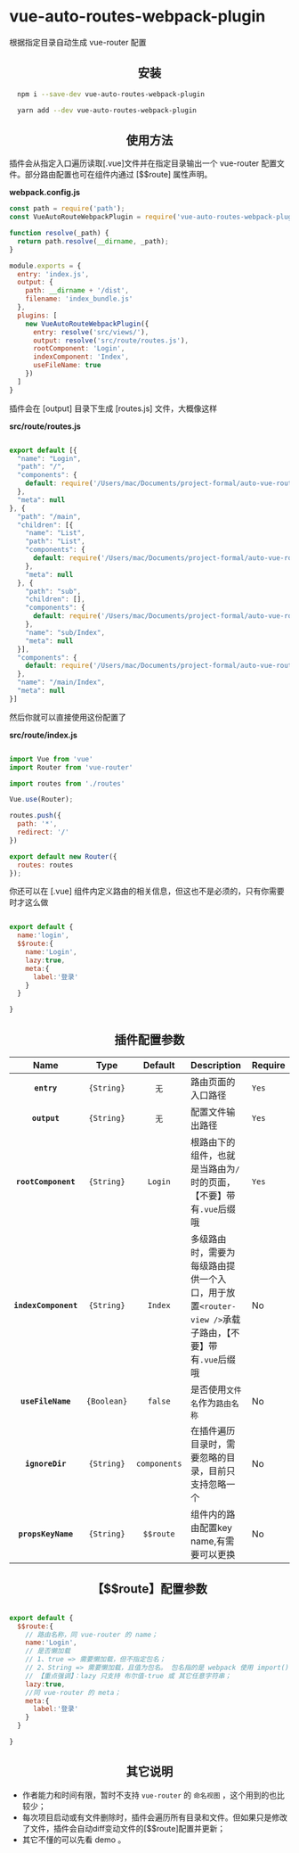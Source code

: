 # vue-auto-routes-webpack-plugin
根据指定目录自动生成 vue-router 配置


<h2 align="center">安装</h2>

```bash
  npm i --save-dev vue-auto-routes-webpack-plugin
```

```bash
  yarn add --dev vue-auto-routes-webpack-plugin
```

<h2 align="center">使用方法</h2>

插件会从指定入口遍历读取[.vue]文件并在指定目录输出一个 vue-router 配置文件。部分路由配置也可在组件内通过 [$$route] 属性声明。

**webpack.config.js**
```js
const path = require('path');
const VueAutoRouteWebpackPlugin = require('vue-auto-routes-webpack-plugin')

function resolve(_path) {
  return path.resolve(__dirname, _path);
}

module.exports = {
  entry: 'index.js',
  output: {
    path: __dirname + '/dist',
    filename: 'index_bundle.js'
  },
  plugins: [
    new VueAutoRouteWebpackPlugin({
      entry: resolve('src/views/'),
      output: resolve('src/route/routes.js'),
      rootComponent: 'Login',
      indexComponent: 'Index',
      useFileName: true
    })
  ]
}
```
插件会在 [output] 目录下生成 [routes.js] 文件，大概像这样

**src/route/routes.js**
```js

export default [{
  "name": "Login",
  "path": "/",
  "components": {
    default: require('/Users/mac/Documents/project-formal/auto-vue-router/src/views/Login.vue').default
  },
  "meta": null
}, {
  "path": "/main",
  "children": [{
    "name": "List",
    "path": "List",
    "components": {
      default: require('/Users/mac/Documents/project-formal/auto-vue-router/src/views/main/List.vue').default
    },
    "meta": null
  }, {
    "path": "sub",
    "children": [],
    "components": {
      default: require('/Users/mac/Documents/project-formal/auto-vue-router/src/views/main/sub/Index.vue').default
    },
    "name": "sub/Index",
    "meta": null
  }],
  "components": {
    default: require('/Users/mac/Documents/project-formal/auto-vue-router/src/views/main/Index.vue').default
  },
  "name": "/main/Index",
  "meta": null
}]

```

然后你就可以直接使用这份配置了

**src/route/index.js**
```js

import Vue from 'vue'
import Router from 'vue-router'

import routes from './routes'

Vue.use(Router);

routes.push({
  path: '*',
  redirect: '/'
})

export default new Router({
  routes: routes
});

```

你还可以在 [.vue] 组件内定义路由的相关信息，但这也不是必须的，只有你需要时才这么做

```js

export default {
  name:'login',
  $$route:{
    name:'Login',
    lazy:true,
    meta:{
      label:'登录'
    }
  }

}

```

<h2 align="center">插件配置参数</h2>

|Name|Type|Default|Description|Require|
|:--:|:--:|:-----:|:----------|:--|
|**`entry`**|`{String}`|`无`|路由页面的入口路径|`Yes`|
|**`output`**|`{String}`|`无`|配置文件输出路径|`Yes`|
|**`rootComponent`**|`{String}`|`Login`|根路由下的组件，也就是当路由为`/`时的页面，【不要】带有`.vue`后缀哦|`Yes`|
|**`indexComponent`**|`{String}`|`Index`|多级路由时，需要为每级路由提供一个入口，用于放置`<router-view />`承载子路由，【不要】带有`.vue`后缀哦|No|
|**`useFileName`**|`{Boolean}`|`false`|是否使用`文件名`作为`路由名称`|No|
|**`ignoreDir`**|`{String}`|`components`|在插件遍历目录时，需要忽略的目录，目前只支持忽略一个|No|
|**`propsKeyName`**|`{String}`|`$$route`|组件内的路由配置key name,有需要可以更换|No|


<h2 align="center">【$$route】配置参数</h2>

```js

export default {
  $$route:{
    // 路由名称，同 vue-router 的 name；
    name:'Login',
    // 是否懒加载
    // 1、true => 需要懒加载，但不指定包名；  
    // 2、String => 需要懒加载，且值为包名。 包名指的是 webpack 使用 import() 分包加载时需要配置的 [webpackChunkName]；
    // 【重点强调】：lazy 只支持 布尔值-true 或 其它任意字符串；
    lazy:true,
    //同 vue-router 的 meta；
    meta:{
      label:'登录'
    }
  }

}


```

<h2 align="center">其它说明</h2>

- 作者能力和时间有限，暂时不支持 `vue-router` 的 `命名视图` ，这个用到的也比较少；
- 每次项目启动或有文件删除时，插件会遍历所有目录和文件。但如果只是修改了文件，插件会自动diff变动文件的[$$route]配置并更新；
- 其它不懂的可以先看 demo 。





